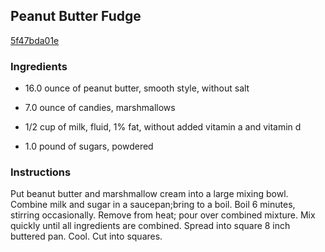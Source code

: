 ## Peanut Butter Fudge

[5f47bda01e](http://online-cookbook.com/goto/cook/rpage/000BBF)

### Ingredients

 - 16.0 ounce of peanut butter, smooth style, without salt

 - 7.0 ounce of candies, marshmallows

 - 1/2 cup of milk, fluid, 1% fat, without added vitamin a and vitamin d

 - 1.0 pound of sugars, powdered

### Instructions

Put beanut butter and marshmallow cream into a large mixing bowl. Combine milk and sugar in a saucepan;bring to a boil. Boil 6 minutes, stirring occasionally. Remove from heat; pour over combined mixture. Mix quickly until all ingredients are combined. Spread into square 8 inch buttered pan. Cool. Cut into squares.